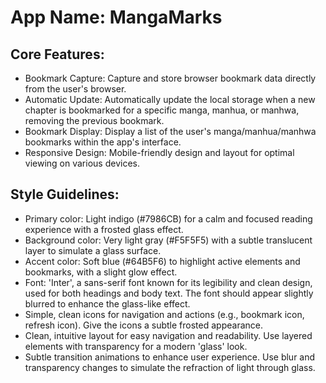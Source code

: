 # **App Name**: MangaMarks

## Core Features:

- Bookmark Capture: Capture and store browser bookmark data directly from the user's browser.
- Automatic Update: Automatically update the local storage when a new chapter is bookmarked for a specific manga, manhua, or manhwa, removing the previous bookmark.
- Bookmark Display: Display a list of the user's manga/manhua/manhwa bookmarks within the app's interface.
- Responsive Design: Mobile-friendly design and layout for optimal viewing on various devices.

## Style Guidelines:

- Primary color: Light indigo (#7986CB) for a calm and focused reading experience with a frosted glass effect.
- Background color: Very light gray (#F5F5F5) with a subtle translucent layer to simulate a glass surface.
- Accent color: Soft blue (#64B5F6) to highlight active elements and bookmarks, with a slight glow effect.
- Font: 'Inter', a sans-serif font known for its legibility and clean design, used for both headings and body text. The font should appear slightly blurred to enhance the glass-like effect.
- Simple, clean icons for navigation and actions (e.g., bookmark icon, refresh icon). Give the icons a subtle frosted appearance.
- Clean, intuitive layout for easy navigation and readability. Use layered elements with transparency for a modern 'glass' look.
- Subtle transition animations to enhance user experience. Use blur and transparency changes to simulate the refraction of light through glass.